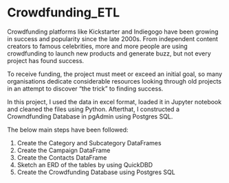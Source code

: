 # Crowdfunding_ETL

Crowdfunding platforms like Kickstarter and Indiegogo have been growing in success and popularity since the late 2000s. From independent content creators to famous celebrities, more and more people are using crowdfunding to launch new products and generate buzz, but not every project has found success.

To receive funding, the project must meet or exceed an initial goal, so many organisations dedicate considerable resources looking through old projects in an attempt to discover “the trick” to finding success.

In this project, I used the data in excel format, loaded it in Jupyter notebook and cleaned the files using Python. Afterthat, I constructed a Crowndfunding Database in pgAdmin using Postgres SQL.

The below main steps have been followed:

1. Create the Category and Subcategory DataFrames
2. Create the Campaign DataFrame
3. Create the Contacts DataFrame
4. Sketch an ERD of the tables by using QuickDBD
5. Create the Crowdfunding Database using Postgres SQL
